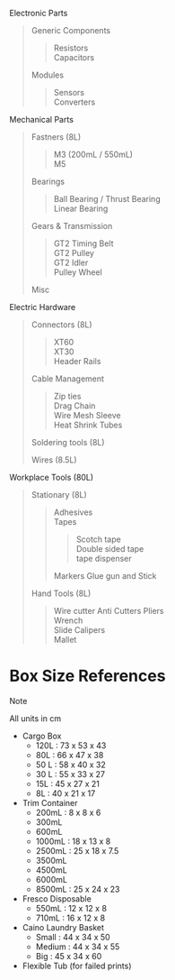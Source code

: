 
Electronic Parts
> Generic Components  
>> Resistors  
>> Capacitors
>
> Modules  
>> Sensors  
>> Converters  

Mechanical Parts  
> Fastners (8L)
>> M3 (200mL / 550mL)  
>> M5  
>> 
>
> Bearings  
>> Ball Bearing / Thrust Bearing  
>> Linear Bearing  
>
> Gears & Transmission  
>> GT2 Timing Belt   
>> GT2 Pulley  
>> GT2 Idler  
>> Pulley Wheel   
> 
> Misc  

Electric Hardware  
> Connectors (8L)  
>> XT60  
>> XT30  
>> Header Rails  
> 
> Cable Management  
>> Zip ties  
>> Drag Chain   
>> Wire Mesh Sleeve    
>> Heat Shrink Tubes   
>
> Soldering tools (8L)
> 
> Wires (8.5L)

Workplace Tools (80L)
> Stationary  (8L)
>> Adhesives  
>> Tapes  
>>> Scotch tape  
>>> Double sided tape  
>>> tape dispenser  
>>
>> Markers
>> Glue gun and Stick 
>
> Hand Tools (8L)
>> Wire cutter
>> Anti Cutters
>> Pliers  
>> Wrench  
>> Slide Calipers   
>> Mallet  


# Box Size References 

> [!NOTE]
> All units in cm

- Cargo Box
  - 120L : 73 x 53 x 43  
  - 80L  : 66 x 47 x 38
  - 50 L : 58 x 40 x 32
  - 30 L : 55 x 33 x 27
  - 15L  : 45 x 27 x 21
  - 8L   : 40 x 21 x 17
- Trim Container
  - 200mL : 8 x 8 x 6
  - 300mL
  - 600mL
  - 1000mL : 18 x 13 x 8
  - 2500mL : 25 x 18 x 7.5
  - 3500mL
  - 4500mL
  - 6000mL
  - 8500mL : 25 x 24 x 23
- Fresco Disposable
  - 550mL : 12 x 12 x 8
  - 710mL : 16 x 12 x 8   
- Caino Laundry Basket
  - Small  : 44 x 34 x 50
  - Medium : 44 x 34 x 55
  - Big    : 45 x 34 x 60 
- Flexible Tub (for failed prints)
